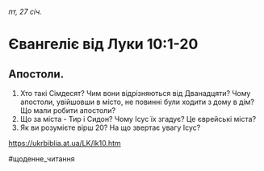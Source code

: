 
_пт, 27 січ._

# Євангеліє від Луки 10:1-20

## Апостоли.
1. Хто такі Сімдесят? Чим вони відрізняються від Дванадцяти? Чому апостоли, увійшовши в місто, не повинні були ходити з дому в дім? Що мали робити апостоли?
2. Що за міста - Тир і Сидон? Чому Ісус їх згадує? Це єврейські міста?
3.  Як ви розумієте вірш 20? На що звертає увагу Ісус?

https://ukrbiblia.at.ua/LK/lk10.htm

#щоденне_читання
